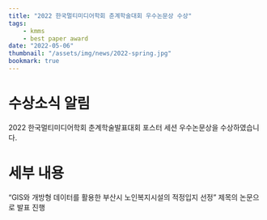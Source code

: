 ```yaml
---
title: "2022 한국멀티미디어학회 춘계학술대회 우수논문상 수상"
tags:
    - kmms
    - best paper award
date: "2022-05-06"
thumbnail: "/assets/img/news/2022-spring.jpg"
bookmark: true
---
```


# 수상소식 알림
2022 한국멀티미디어학회 춘계학술발표대회 포스터 세션 우수논문상을 수상하였습니다.

# 세부 내용
“GIS와 개방형 데이터를 활용한 부산시 노인복지시설의 적정입지 선정” 제목의 논문으로 발표 진행

